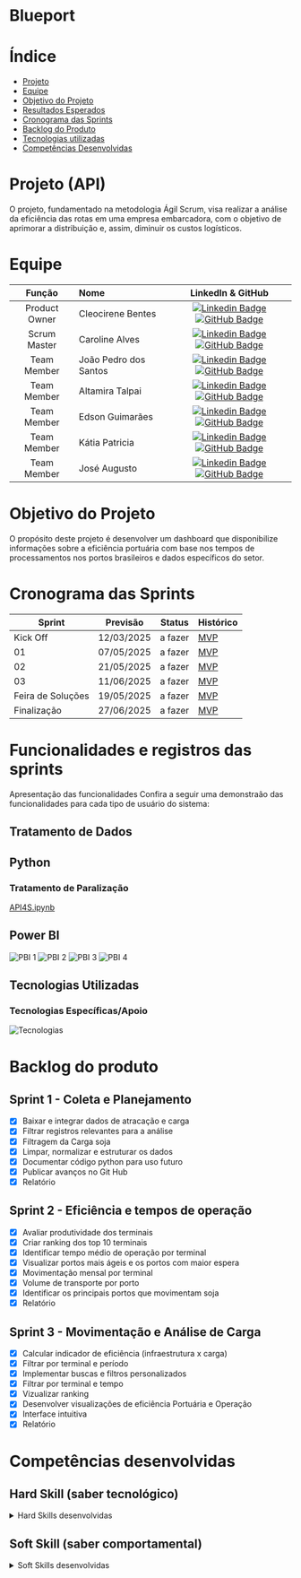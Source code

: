 # Blueport


# Índice
* [Projeto](#projeto-api)
* [Equipe](#equipe)
* [Objetivo do Projeto](#objetivo-do-projeto)
* [Resultados Esperados](#resultados-esperados)
* [Cronograma das Sprints](#cronograma-das-sprints)
* [Backlog do Produto](#backlog-do-produto)
* [Tecnologias utilizadas](#tecnologias-utilizadas)
* [Competências Desenvolvidas](#competências-desenvolvidas)


# Projeto (API) 
O projeto, fundamentado na metodologia Ágil Scrum, visa realizar a análise da eficiência das rotas em uma empresa embarcadora, com o objetivo de aprimorar a distribuição e, assim, diminuir os custos logísticos.


# Equipe

</details>

|    Função     | Nome                                  |                                                                                                                                                      LinkedIn & GitHub                                                                                                                                                      |
| :-----------: | :------------------------------------ | :-------------------------------------------------------------------------------------------------------------------------------------------------------------------------------------------------------------------------------------------------------------------------------------------------------------------------: |
| Product Owner | Cleocirene Bentes | [![Linkedin Badge](https://img.shields.io/badge/Linkedin-blue?style=flat-square&logo=Linkedin&logoColor=white)](https://www.linkedin.com/in/cleo-fonseca-07991b287) [![GitHub Badge](https://img.shields.io/badge/GitHub-111217?style=flat-square&logo=github&logoColor=white)]() |
| Scrum Master  | Caroline Alves | [![Linkedin Badge](https://img.shields.io/badge/Linkedin-blue?style=flat-square&logo=Linkedin&logoColor=white)](https://www.linkedin.com/in/caroline-alves-04b776264) [![GitHub Badge](https://img.shields.io/badge/GitHub-111217?style=flat-square&logo=github&logoColor=white)](https://github.com/carolinealvs) |
| Team Member   | João Pedro dos Santos | [![Linkedin Badge](https://img.shields.io/badge/Linkedin-blue?style=flat-square&logo=Linkedin&logoColor=white)](https://www.linkedin.com/in/jo%C3%A3o-pedro-dos-santos-freires-396121210) [![GitHub Badge](https://img.shields.io/badge/GitHub-111217?style=flat-square&logo=github&logoColor=white)](https://github.com/JoaoPedro077) |
|  Team Member  | Altamira Talpai | [![Linkedin Badge](https://img.shields.io/badge/Linkedin-blue?style=flat-square&logo=Linkedin&logoColor=white)](https://br.linkedin.com/in/altamira-talpai-66361b248) [![GitHub Badge](https://img.shields.io/badge/GitHub-111217?style=flat-square&logo=github&logoColor=white)](https://github.com/altamiratalpai) |
|  Team Member  | Edson Guimarães | [![Linkedin Badge](https://img.shields.io/badge/Linkedin-blue?style=flat-square&logo=Linkedin&logoColor=white)](https://www.linkedin.com/in/edson-guimar%C3%A3es-839140210) [![GitHub Badge](https://img.shields.io/badge/GitHub-111217?style=flat-square&logo=github&logoColor=white)](https://github.com/EdsonGuima) |
|  Team Member  | Kátia Patricia | [![Linkedin Badge](https://img.shields.io/badge/Linkedin-blue?style=flat-square&logo=Linkedin&logoColor=white)]() [![GitHub Badge](https://img.shields.io/badge/GitHub-111217?style=flat-square&logo=github&logoColor=white)]() |
|  Team Member  | José Augusto | [![Linkedin Badge](https://img.shields.io/badge/Linkedin-blue?style=flat-square&logo=Linkedin&logoColor=white)](https://www.linkedin.com/in/jos%C3%A9-augusto-1814131a2) [![GitHub Badge](https://img.shields.io/badge/GitHub-111217?style=flat-square&logo=github&logoColor=white)]() |
      
# Objetivo do Projeto
O propósito deste projeto é desenvolver um dashboard que disponibilize informações sobre a eficiência portuária com base nos tempos de processamentos nos portos brasileiros e dados específicos do setor.

# Cronograma das Sprints
Sprint | Previsão | Status| Histórico|
|------|--------|------|--------|
|Kick Off| 12/03/2025 | a fazer| [MVP](https://fatecspgov-my.sharepoint.com/:w:/r/personal/caroline_silva132_fatec_sp_gov_br/Documents/Microsoft%20Teams%20Chat%20Files/anexo_8_modelo_relatorio_projeto_integrador_log%20(1).docx?d=w47411cd7c0f54433b6c840e8728ef5df&csf=1&web=1&e=Mdvv7Z) | 
|01| 07/05/2025| a fazer|[MVP](https://) | 
|02| 21/05/2025 | a fazer|[MVP](https://) | 
|03| 11/06/2025 |a fazer |[MVP](https://)  | 
|Feira de Soluções| 19/05/2025 |a fazer |[MVP](https://) | 
|Finalização|27/06/2025 |a fazer |[MVP](https://) | 


# Funcionalidades e registros das sprints

Apresentação das funcionalidades
Confira a seguir uma demonstraão das funcionalidades para cada tipo de usuário do sistema:



## Tratamento de Dados 


      
## Python 

### Tratamento de Paralização
[API4S.ipynb](https://colab.research.google.com/drive/1pc13Z8DIX43rOlycMkJkcx0zUfhw1xHz?usp=sharing)

## Power BI 

![PBI 1](https://github.com/user-attachments/assets/a006c949-b09e-40b2-a286-ece677589651)
![PBI 2](https://github.com/user-attachments/assets/358b950e-b1ac-4c23-b417-460e8c61e62e)
![PBI 3](https://github.com/user-attachments/assets/e36158fb-299e-4f69-8ffe-5a57677d4286)
![PBI 4](https://github.com/user-attachments/assets/9fff4d51-71d2-4593-9725-4eeee2393cd4)


      
## Tecnologias Utilizadas

 ### Tecnologias Específicas/Apoio

![Tecnologias](https://github.com/user-attachments/assets/80060118-caac-4567-8266-2f3fb0aca6d1)


# Backlog do produto

## Sprint 1 - Coleta e Planejamento
- [x] Baixar e integrar dados de atracação e carga
- [x] Filtrar registros relevantes para a análise
- [x] Filtragem da Carga soja
- [x] Limpar, normalizar e estruturar os dados
- [x] Documentar código python para uso futuro
- [x] Publicar avanços no Git Hub
- [x] Relatório

## Sprint 2 - Eficiência e tempos de operação
- [x] Avaliar produtividade dos terminais
- [x] Criar ranking dos top 10 terminais
- [x] Identificar tempo médio de operação por terminal
- [x] Visualizar portos mais ágeis e os portos com maior espera
- [x] Movimentação mensal por terminal
- [x] Volume de transporte por porto
- [x] Identificar os principais portos que movimentam soja
- [x] Relatório 
      
## Sprint 3 - Movimentação e Análise de Carga
- [x] Calcular indicador de eficiência (infraestrutura x carga)
- [x] Filtrar por terminal e período
- [x] Implementar buscas e filtros personalizados
- [x] Filtrar por terminal e tempo
- [x] Vizualizar ranking 
- [x] Desenvolver visualizações de eficiência Portuária e Operação
- [x] Interface intuitiva
- [x] Relatório
  
# Competências desenvolvidas

## Hard Skill (saber tecnológico)
<details>
<summary>Hard Skills desenvolvidas</summary>
  
| Tecnologia/Metodologia | Classificação |
| ---------------------- | ------------- |
| GitHub | ★ ★ ★ ★ ★ ★ ★ ☆ ☆ ☆ |
| Gestão de Projetos | ★ ★ ★ ★ ★ ★ ☆ ☆ ☆ ☆ |
| Scrum Master | ★ ★ ★ ★ ★ ★ ★ ☆ ☆ ☆ |
| Prodct Owner | ★ ★ ★ ★ ★ ★ ★ ☆ ☆ ☆ |
| Markdown | ★ ★ ★ ★ ★ ★ ★ ☆ ☆ ☆ |
| Power BI | ★ ★ ★ ★ ★ ★ ★ ☆ ☆ ☆ |
| Python | ★ ★ ★ ★ ★ ★ ★ ☆ ☆ ☆ |

 
</details>

## Soft Skill (saber comportamental)
<details>
<summary>Soft Skills desenvolvidas</summary>

| Habilidades | Classificação |
| ---------------------- | ------------- |
| Colaboração | ★ ★ ★ ★ ★ ☆ ☆ ☆ ☆ ☆ |
| Proatividade| ★ ★ ★ ★ ★ ★ ☆ ☆ ☆ ☆ |
| Pensamento Crítico | ★ ★ ★ ★ ★ ★ ★ ☆ ☆ ☆ |
| Gerenciamento de Tempo | ★ ★ ★ ★ ★ ★ ★ ☆ ☆ ☆ |
| Adaptabilidade | ★ ★ ★ ★ ☆ ☆ ☆ ☆ ☆ ☆ |
| Resiliência | ★ ★ ★ ★ ★ ★ ★ ☆ ☆ ☆ |

</details>
